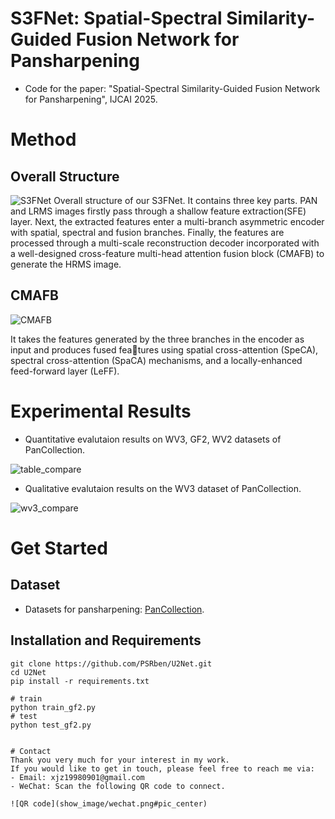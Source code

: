 # S3FNet: Spatial-Spectral Similarity-Guided Fusion Network for Pansharpening

- Code for the paper: "Spatial-Spectral Similarity-Guided Fusion Network for Pansharpening", IJCAI 2025.

# Method

## Overall Structure

![S3FNet](./show_image/s3fnet.jpg#pic_center)
Overall structure of our S3FNet. It contains three key parts. PAN and LRMS images firstly pass through a shallow feature
extraction(SFE) layer. Next, the extracted features enter a multi-branch asymmetric encoder with spatial, spectral and
fusion branches. Finally, the features are processed through a multi-scale reconstruction decoder incorporated with a
well-designed cross-feature multi-head attention fusion block (CMAFB) to generate the HRMS image.

## CMAFB

![CMAFB](./show_image/CMAFB.jpg#pic_center)

It takes the features generated by the three branches in the encoder as input and produces fused features using spatial
cross-attention (SpeCA), spectral cross-attention (SpaCA) mechanisms, and a locally-enhanced feed-forward layer
(LeFF).

# Experimental Results

- Quantitative evalutaion results on WV3, GF2, WV2 datasets of PanCollection.

![table_compare](show_image/table_compare.jpg#pic_center)

- Qualitative evalutaion results on the WV3 dataset of PanCollection.

![wv3_compare](./show_image/wv3_compare.jpg#pic_center)

# Get Started

## Dataset

- Datasets for pansharpening: [PanCollection](https://github.com/liangjiandeng/PanCollection).

## Installation and Requirements

```shell
git clone https://github.com/PSRben/U2Net.git
cd U2Net
pip install -r requirements.txt
```

```shell
# train
python train_gf2.py
# test
python test_gf2.py
```

```

# Contact
Thank you very much for your interest in my work.
If you would like to get in touch, please feel free to reach me via:
- Email: xjz19980901@gmail.com
- WeChat: Scan the following QR code to connect.

![QR code](show_image/wechat.png#pic_center)
